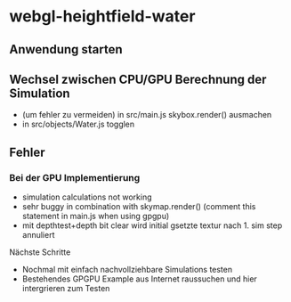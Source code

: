 # webgl-heightfield-water

## Anwendung starten

## Wechsel zwischen CPU/GPU Berechnung der Simulation
- (um fehler zu vermeiden) in src/main.js skybox.render() ausmachen 
- in src/objects/Water.js togglen

## Fehler

### Bei der GPU Implementierung

- simulation calculations not working
- sehr buggy in combination with skymap.render() (comment this statement in main.js when using gpgpu)
- mit depthtest+depth bit clear wird initial gsetzte textur nach 1. sim step annuliert


Nächste Schritte
- Nochmal mit einfach nachvollziehbare Simulations testen
- Bestehendes GPGPU Example aus Internet raussuchen und hier intergrieren zum Testen